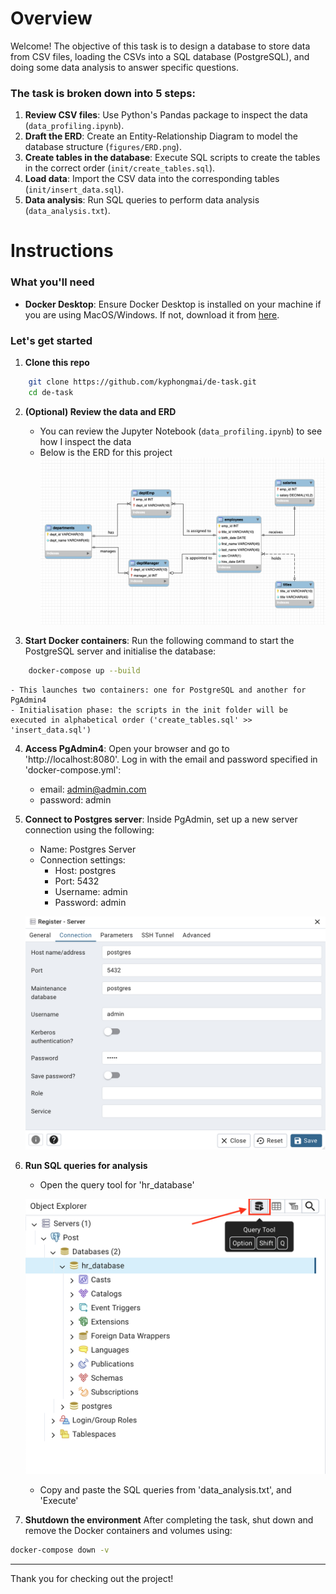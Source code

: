 # Overview
Welcome! The objective of this task is to design a database to store data from CSV files, loading the CSVs into a SQL database (PostgreSQL), and doing some data analysis to answer specific questions.
    
### The task is broken down into 5 steps:
1. **Review CSV files**: Use Python's Pandas package to inspect the data (`data_profiling.ipynb`).
2. **Draft the ERD**: Create an Entity-Relationship Diagram to model the database structure (`figures/ERD.png`).
3. **Create tables in the database**: Execute SQL scripts to create the tables in the correct order (`init/create_tables.sql`).
4. **Load data**: Import the CSV data into the corresponding tables (`init/insert_data.sql`).
5. **Data analysis**: Run SQL queries to perform data analysis (`data_analysis.txt`).


# Instructions

### What you'll need
- **Docker Desktop**: Ensure Docker Desktop is installed on your machine if you are using MacOS/Windows. If not, download it from [here](https://www.docker.com/products/docker-desktop).

### Let's get started

1. **Clone this repo**
```sh
    git clone https://github.com/kyphongmai/de-task.git
    cd de-task
```
2. **(Optional) Review the data and ERD**
    - You can review the Jupyter Notebook (`data_profiling.ipynb`) to see how I inspect the data 
    - Below is the ERD for this project
    ![ERD Diagram](./figures/ERD.png)

3. **Start Docker containers**: Run the following command to start the PostgreSQL server and initialise the database:

``` sh
    docker-compose up --build
```

    - This launches two containers: one for PostgreSQL and another for PgAdmin4
    - Initialisation phase: the scripts in the init folder will be executed in alphabetical order ('create_tables.sql' >> 'insert_data.sql')

4. **Access PgAdmin4**: Open your browser and go to 'http://localhost:8080'. Log in with the email and password specified in 'docker-compose.yml':
    - email: admin@admin.com
    - password: admin

5. **Connect to Postgres server**: Inside PgAdmin, set up a new server connection using the following:
    - Name: Postgres Server
    - Connection settings:
        + Host: postgres
        + Port: 5432
        + Username: admin
        + Password: admin

    ![connection](./figures/connection.png)
7. **Run SQL queries for analysis**
    - Open the query tool for 'hr_database' 

    ![query](./figures/query.png)

    - Copy and paste the SQL queries from 'data_analysis.txt', and 'Execute'

8. **Shutdown the environment**
After completing the task, shut down and remove the Docker containers and volumes using:

```sh
docker-compose down -v 
```

---
Thank you for checking out the project!